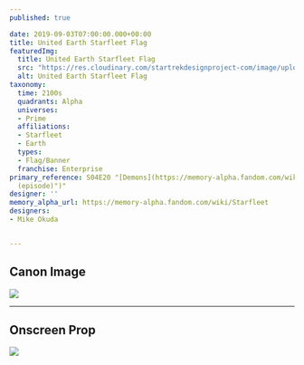 ```yaml
---
published: true

date: 2019-09-03T07:00:00.000+00:00
title: United Earth Starfleet Flag
featuredImg:
  title: United Earth Starfleet Flag
  src: "https://res.cloudinary.com/startrekdesignproject-com/image/upload/v1567537525/UnitedEarthStarfleetFlag.png"
  alt: United Earth Starfleet Flag
taxonomy:
  time: 2100s
  quadrants: Alpha
  universes:
  - Prime
  affiliations:
  - Starfleet
  - Earth
  types:
  - Flag/Banner
  franchise: Enterprise
primary_reference: S04E20 "[Demons](https://memory-alpha.fandom.com/wiki/Demons "Demons
  (episode)")"
designer: ''
memory_alpha_url: https://memory-alpha.fandom.com/wiki/Starfleet
designers:
- Mike Okuda


---
```

## Canon Image

![](https://res.cloudinary.com/startrekdesignproject-com/image/upload/v1567537525/ENT-Demons-StarfleetFlag2150s-1.jpg)

___
## Onscreen Prop

![](https://res.cloudinary.com/startrekdesignproject-com/image/upload/v1567537525/United-Earth-Starfleet-Flag_Prop.jpg)